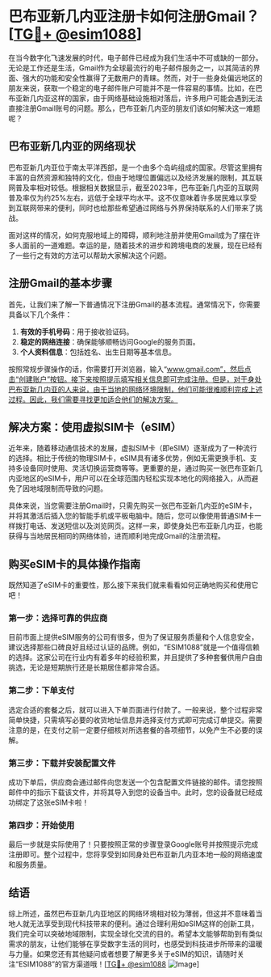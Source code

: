# 巴布亚新几内亚注册卡如何注册Gmail？[[TG💪+ @esim1088](https://t.me/s/esim1088)]

在当今数字化飞速发展的时代，电子邮件已经成为我们生活中不可或缺的一部分。无论是工作还是生活，Gmail作为全球最流行的电子邮件服务之一，以其简洁的界面、强大的功能和安全性赢得了无数用户的青睐。然而，对于一些身处偏远地区的朋友来说，获取一个稳定的电子邮件账户可能并不是一件容易的事情。比如，在巴布亚新几内亚这样的国家，由于网络基础设施相对落后，许多用户可能会遇到无法直接注册Gmail账号的问题。那么，巴布亚新几内亚的朋友们该如何解决这一难题呢？

## 巴布亚新几内亚的网络现状

巴布亚新几内亚位于南太平洋西部，是一个由多个岛屿组成的国家。尽管这里拥有丰富的自然资源和独特的文化，但由于地理位置偏远以及经济发展的限制，其互联网普及率相对较低。根据相关数据显示，截至2023年，巴布亚新几内亚的互联网普及率仅为约25%左右，远低于全球平均水平。这不仅意味着许多居民难以享受到互联网带来的便利，同时也给那些希望通过网络与外界保持联系的人们带来了挑战。

面对这样的情况，如何克服地域上的障碍，顺利地注册并使用Gmail成为了摆在许多人面前的一道难题。幸运的是，随着技术的进步和跨境电商的发展，现在已经有了一些行之有效的方法可以帮助大家解决这个问题。

## 注册Gmail的基本步骤

首先，让我们来了解一下普通情况下注册Gmail的基本流程。通常情况下，你需要具备以下几个条件：

1. **有效的手机号码**：用于接收验证码。
2. **稳定的网络连接**：确保能够顺畅访问Google的服务页面。
3. **个人资料信息**：包括姓名、出生日期等基本信息。

按照常规步骤操作的话，你需要打开浏览器，输入“www.gmail.com”，然后点击“创建账户”按钮。接下来按照提示填写相关信息即可完成注册。但是，对于身处巴布亚新几内亚的人来说，由于当地的网络环境限制，他们可能很难顺利完成上述过程。因此，我们需要寻找更加适合他们的解决方案。

## 解决方案：使用虚拟SIM卡（eSIM）

近年来，随着移动通信技术的发展，虚拟SIM卡（即eSIM）逐渐成为了一种流行的选择。相比于传统的物理SIM卡，eSIM具有诸多优势，例如无需更换手机、支持多设备同时使用、灵活切换运营商等等。更重要的是，通过购买一张巴布亚新几内亚地区的eSIM卡，用户可以在全球范围内轻松实现本地化的网络接入，从而避免了因地域限制而导致的问题。

具体来说，当您需要注册Gmail时，只需先购买一张巴布亚新几内亚的eSIM卡，并将其激活后插入您的智能手机或平板电脑中。随后，您可以像使用普通SIM卡一样拨打电话、发送短信以及浏览网页。这样一来，即使身处巴布亚新几内亚，也能获得与当地居民相同的网络体验，进而顺利地完成Gmail的注册流程。

## 购买eSIM卡的具体操作指南

既然知道了eSIM卡的重要性，那么接下来我们就来看看如何正确地购买和使用它吧！

### 第一步：选择可靠的供应商

目前市面上提供eSIM服务的公司有很多，但为了保证服务质量和个人信息安全，建议选择那些口碑良好且经过认证的品牌。例如，“ESIM1088”就是一个值得信赖的选择。这家公司在行业内有着多年的经验积累，并且提供了多种套餐供用户自由挑选，无论是短期旅行还是长期居住都非常合适。

### 第二步：下单支付

选定合适的套餐之后，就可以进入下单页面进行付款了。一般来说，整个过程非常简单快捷，只需填写必要的收货地址信息并选择支付方式即可完成订单提交。需要注意的是，在支付之前一定要仔细核对所选套餐的各项细节，以免产生不必要的误解。

### 第三步：下载并安装配置文件

成功下单后，供应商会通过邮件向您发送一个包含配置文件链接的邮件。请您按照邮件中的指示下载该文件，并将其导入到您的设备当中。此时，您的设备就已经成功绑定了这张eSIM卡啦！

### 第四步：开始使用

最后一步就是实际使用了！只要按照正常的步骤登录Google账号并按照提示完成注册即可。整个过程中，您将享受到如同身处巴布亚新几内亚本地一般的网络速度和服务质量。

## 结语

综上所述，虽然巴布亚新几内亚地区的网络环境相对较为薄弱，但这并不意味着当地人就无法享受到现代科技带来的便利。通过合理利用如eSIM这样的创新工具，我们完全可以突破地域限制，实现全球化交流的目的。希望本文能够帮助到有类似需求的朋友，让他们能够在享受数字生活的同时，也感受到科技进步所带来的温暖与力量。如果您还有其他疑问或者想要了解更多关于eSIM的知识，请随时关注“ESIM1088”的官方渠道哦！[[TG💪+ @esim1088](https://t.me/s/esim1088) ![Image](https://i.postimg.cc/4NQfJmqS/Snipaste-2025-05-13-00-14-12.png)]